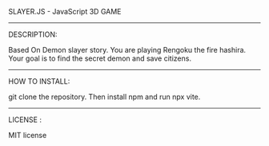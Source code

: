 SLAYER.JS - JavaScript 3D GAME
__________________________________
DESCRIPTION:

Based On Demon slayer story. You are playing Rengoku the fire hashira.
Your goal is to find the secret demon and save citizens.
__________________________________
HOW TO INSTALL:

git clone the repository. Then install npm and run npx vite.
__________________________________
LICENSE :

MIT license
